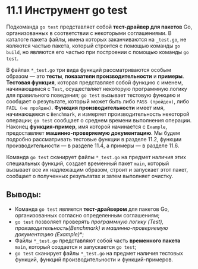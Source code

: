 # 11.1 Инструмент go test

Подкоманда `go test` представляет собой **тест-драйвер для пакетов** Go, организованных в соответствии с некоторыми
соглашениями. В каталоге пакета файлы, имена которых заканчиваются на `_test.go`, не являются частью пакета, который
строится с помощью команды `go build`, но являются его частью при построении с помощью команды `go test`.

В файлах `*_test.go` три вида функций рассматриваются особым образом — это **тесты**, **показатели производительности**
и **примеры**. **Тестовая функция**, которая представляет собой функцию с именем, начинающимся с `Test`, осуществляет
некоторую программную логику для правильного поведения; `go test` вызывает тестовую функцию и сообщает о результате,
который может быть либо `PASS (пройден)`, либо `FAIL (не пройден)`. **Функция производительности** имеет имя,
начинающееся с `Benchmark`, и измеряет производительность некоторой операции; `go test` сообщает о среднем времени
выполнения операции. Наконец **функция-пример**, имя которой начинается с `Example`, предоставляет **машинно-проверяемую
документацию**. Мы будем подробно рассматривать тестовые функции в разделе 11.2, функции производительности — в разделе
11.4, а примеры — в разделе 11.6.

Команда `go test` сканирует файлы `*_test.go` на предмет наличия этих специальных функций, создает временный
пакет `main`, который вызывает все их надлежащим образом, строит и запускает этот пакет, сообщает о полученных
результатах и затем выполняет очистку.

## Выводы:

* Команда `go test` является **тест-драйвером** для пакетов Go, организованных согласно определенным соглашениям;
* `go test` позволяет проверять **программную логику (Test*)**, **производительность(Benchmark*)** и
  **машинно-проверяемую документацию (Example*)**;
* Файлы `*_test.go` представляют собой часть **временного пакета** `main`, который создается и запускается `go test`;
* `go test` сканирует файлы `*_test.go` на предмет наличия тестовых функций, функций производительности и
  функций-примеров.